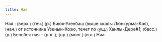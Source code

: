 ```yaml
---
title: Ная
---
```


Ная
: ⦅верх.⦆ ⦅теч.⦆ ⦅р.⦆ Биюк-Узенбаш (выше скалы Люнкурма-Кая), ⦅нач.⦆ от источника Узенын-Козю, течет по ⦅ущ.⦆ Ханлы-Дере#1; ⦅басс.⦆ ⦅р.⦆ Бельбек ная – ⦅рпл.⦆; ⦅ср.⦆ ⦅монг.⦆ ⦅и.л.⦆ Няа.

